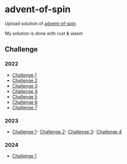 # advent-of-spin

Upload solution of [advent-of-spin](https://github.com/fermyon/advent-of-spin)

My solution is done with rust & wasm

## Challenge

### 2022

-   [Challenge 1](./2022/CHALLENGE-1/README.md)
-   [Challenge 2](./2022/CHALLENGE-2/README.md)
-   [Challenge 3](./2022/CHALLENGE-3/README.md)
-   [Challenge 4](./2022/CHALLENGE-4/README.md)
-   [Challenge 5](./2022/CHALLENGE-5/README.md)
-   [Challenge 6](./2022/CHALLENGE-6/README.md)
-   [Challenge 7](./2022/CHALLENGE-7/README.md)

### 2023

-   [Challenge 1](./2023/CHALLENGE-1/README.md)-   [Challenge 2](./2023/CHALLENGE-2/README.md)-   [Challenge 3](./2023/CHALLENGE-3/README.md)-   [Challenge 4](./2023/CHALLENGE-4/README.md)

### 2024

-   [Challenge 1](./2024/CHALLENGE-1/README.md)